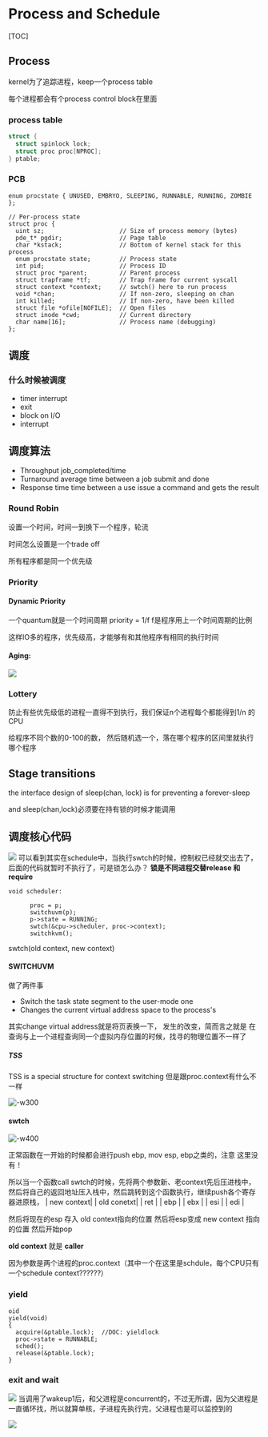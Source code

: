 # Process and Schedule

[TOC]

## Process

kernel为了追踪进程，keep一个process table

每个进程都会有个process control block在里面

### process table

```C
struct {  struct spinlock lock;  struct proc proc[NPROC];} ptable;```

### PCB

```
enum procstate { UNUSED, EMBRYO, SLEEPING, RUNNABLE, RUNNING, ZOMBIE };// Per-process statestruct proc {  uint sz;                     // Size of process memory (bytes)  pde_t* pgdir;                // Page table  char *kstack;                // Bottom of kernel stack for this process  enum procstate state;        // Process state  int pid;                     // Process ID  struct proc *parent;         // Parent process  struct trapframe *tf;        // Trap frame for current syscall  struct context *context;     // swtch() here to run process  void *chan;                  // If non-zero, sleeping on chan  int killed;                  // If non-zero, have been killed  struct file *ofile[NOFILE];  // Open files  struct inode *cwd;           // Current directory  char name[16];               // Process name (debugging)};
```

## 调度

### 什么时候被调度
- timer interrupt
- exit
- block on I/O
- interrupt



## 调度算法

- Throughput job_completed/time
- Turnaround average time between a job submit and done
- Response time time between a use issue a command and gets the result

### Round Robin
设置一个时间，时间一到换下一个程序，轮流

时间怎么设置是一个trade off

所有程序都是同一个优先级


### Priority

#### Dynamic Priority

一个quantum就是一个时间周期
priority = 1/f    f是程序用上一个时间周期的比例

这样IO多的程序，优先级高，才能够有和其他程序有相同的执行时间

#### Aging:

![](media/15409289621553/15409363578872.jpg)


### Lottery

防止有些优先级低的进程一直得不到执行，我们保证n个进程每个都能得到1/n 的 CPU

给程序不同个数的0-100的数，
然后随机选一个，落在哪个程序的区间里就执行哪个程序

## Stage transitions


the interface design of sleep(chan, lock) is for preventing a forever-sleep

and sleep(chan,lock)必须要在持有锁的时候才能调用



## 调度核心代码
![](media/15409289621553/15409416426198.jpg)
可以看到其实在schedule中，当执行swtch的时候，控制权已经就交出去了，后面的代码就暂时不执行了，可是锁怎么办？
**锁是不同进程交替release 和 require**

```
void scheduler:

      proc = p;      switchuvm(p);      p->state = RUNNING;      swtch(&cpu->scheduler, proc->context);      switchkvm();
```
swtch(old context, new context)

#### SWITCHUVM 
做了两件事
- Switch the task state segment to the user-mode one
- Changes the current virtual address space to the process's

其实change virtual address就是将页表换一下，
发生的改变，简而言之就是
在查询与上一个进程查询同一个虚拟内存位置的时候，找寻的物理位置不一样了

##### TSS
TSS is a special structure for context switching
但是跟proc.context有什么不一样

![-w300](media/15409289621553/15409298842845.jpg)

#### swtch
![-w400](media/15409289621553/15409306687444.jpg)


正常函数在一开始的时候都会进行push ebp, mov esp, ebp之类的，注意 这里没有！

所以当一个函数call swtch的时候，先将两个参数新、老context先后压进栈中，然后将自己的返回地址压入栈中，然后跳转到这个函数执行，继续push各个寄存器进原栈，
| new context|
| old conetxt|
|    ret    |
|   ebp      |
|   ebx     |
|    esi     |
|   edi     |

然后将现在的esp 存入 old context指向的位置
然后将esp变成 new context 指向的位置
然后开始pop

**old context** 就是 **caller**


因为参数是两个进程的proc.context（其中一个在这里是schdule，每个CPU只有一个schedule context??????）

### yield

```
oidyield(void){             acquire(&ptable.lock);  //DOC: yieldlock  proc->state = RUNNABLE;  sched();  release(&ptable.lock);}
```

### exit and wait


![](media/15409289621553/15409424129390.jpg)
当调用了wakeup1后，和父进程是concurrent的，不过无所谓，因为父进程是一直循环找，所以就算单核，子进程先执行完，父进程也是可以监控到的

![](media/15409289621553/15409424199371.jpg)


